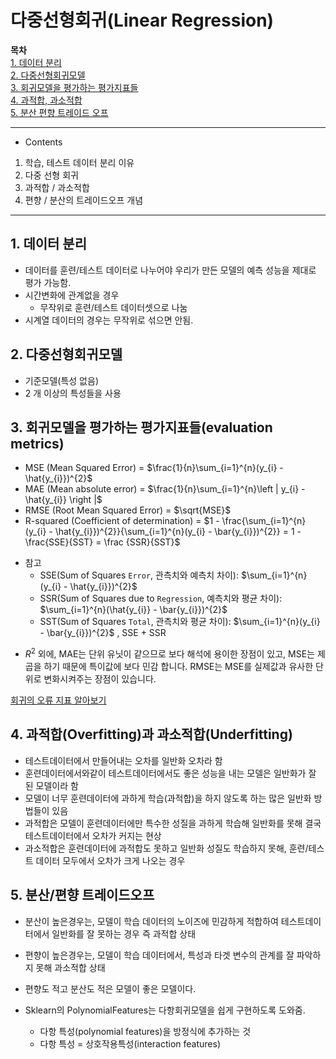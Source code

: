 # 다중선형회귀(Linear Regression)

**목차**  
[1. 데이터 분리](#1-데이터-분리)  
[2. 다중선형회귀모델](#2-다중선형회귀모델)  
[3. 회귀모델을 평가하는 평가지표들](#3-회귀모델을-평가하는-평가지표들evaluation-metrics)  
[4. 과적합, 과소적합](#4-과적합overfitting과-과소적합underfitting)  
[5. 분산 편향 트레이드 오프](#5-분산편향-트레이드오프)  

---
* Contents
1. 학습, 테스트 데이터 분리 이유
2. 다중 선형 회귀
3. 과적합 / 과소적합
4. 편향 / 분산의 트레이드오프 개념

---

## 1. 데이터 분리
* 데이터를 훈련/테스트 데이터로 나누어야 우리가 만든 모델의 예측 성능을 제대로 평가 가능함.
* 시간변화에 관계없을 경우
  * 무작위로 훈련/테스트 데이터셋으로 나눔
* 시계열 데이터의 경우는 무작위로 섞으면 안됨.

## 2. 다중선형회귀모델
* 기준모델(특성 없음)
* 2 개 이상의 특성들을 사용

## 3. 회귀모델을 평가하는 평가지표들(evaluation metrics)
* MSE (Mean Squared Error) = 
$\frac{1}{n}\sum_{i=1}^{n}(y_{i} - \hat{y_{i}})^{2}$
* MAE (Mean absolute error) = $\frac{1}{n}\sum_{i=1}^{n}\left | y_{i} - \hat{y_{i}} \right |$
* RMSE (Root Mean Squared Error) = 
$\sqrt{MSE}$
* R-squared (Coefficient of determination) = 
$1 - \frac{\sum_{i=1}^{n}(y_{i} - \hat{y_{i}})^{2}}{\sum_{i=1}^{n}(y_{i} - \bar{y_{i}})^{2}} = 1 - \frac{SSE}{SST} = \frac {SSR}{SST}$

- 참고
    - SSE(Sum of Squares `Error`, 관측치와 예측치 차이): $\sum_{i=1}^{n}(y_{i} - \hat{y_{i}})^{2}$
    - SSR(Sum of Squares due to `Regression`, 예측치와 평균 차이): $\sum_{i=1}^{n}(\hat{y_{i}} - \bar{y_{i}})^{2}$
    - SST(Sum of Squares `Total`, 관측치와 평균 차이): $\sum_{i=1}^{n}(y_{i} - \bar{y_{i}})^{2}$ , SSE + SSR

* $R^2$ 외에, MAE는 단위 유닛이 같으므로 보다 해석에 용이한 장점이 있고, MSE는 제곱을 하기 때문에 특이값에 보다 민감 합니다. RMSE는 MSE를 실제값과 유사한 단위로 변화시켜주는 장점이 있습니다.

[회귀의 오류 지표 알아보기](https://partrita.github.io/posts/regression-error/)

## 4. 과적합(Overfitting)과 과소적합(Underfitting)
* 테스트데이터에서 만들어내는 오차를 일반화 오차라 함
* 훈련데이터에서와같이 테스트데이터에서도 좋은 성능을 내는 모델은 일반화가 잘 된 모델이라 함
* 모델이 너무 훈련데이터에 과하게 학습(과적합)을 하지 않도록 하는 많은 일반화 방법들이 있음
* 과적합은 모델이 훈련데이터에만 특수한 성질을 과하게 학습해 일반화를 못해 결국 테스트데이터에서 오차가 커지는 현상
* 과소적합은 훈련데이터에 과적합도 못하고 일반화 성질도 학습하지 못해, 훈련/테스트 데이터 모두에서 오차가 크게 나오는 경우

## 5. 분산/편향 트레이드오프
* 분산이 높은경우는, 모델이 학습 데이터의 노이즈에 민감하게 적합하여 테스트데이터에서 일반화를 잘 못하는 경우 즉 과적합 상태
* 편향이 높은경우는, 모델이 학습 데이터에서, 특성과 타겟 변수의 관계를 잘 파악하지 못해 과소적합 상태
* 편향도 적고 분산도 적은 모델이 좋은 모델이다.

* Sklearn의 PolynomialFeatures는 다항회귀모델을 쉽게 구현하도록 도와줌.
  * 다항 특성(polynomial features)을 방정식에 추가하는 것
  * 다항 특성 = 상호작용특성(interaction features)